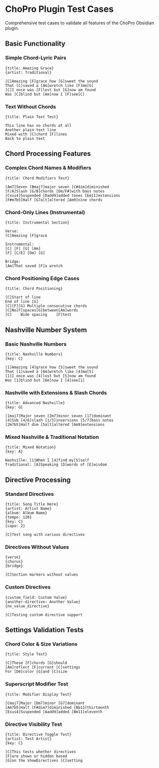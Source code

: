 # ChoPro Plugin Test Cases

Comprehensive test cases to validate all features of the ChoPro Obsidian plugin.

## Basic Functionality

### Simple Chord-Lyric Pairs
```chopro
{title: Amazing Grace}
{artist: Traditional}

[C]Amazing [F]grace how [G]sweet the sound
That [C]saved a [Am]wretch like [F]me[G]
[C]I once was [F]lost but [G]now am found
Was [C]blind but [Am]now I [F]see[C]
```

### Text Without Chords
```chopro
{title: Plain Text Test}

This line has no chords at all
Another plain text line
Mixed with [C]chord [F]lines
Back to plain text
```

## Chord Processing Features

### Complex Chord Names & Modifiers
```chopro
{title: Chord Modifiers Test}

[Am7]Seven [Bmaj7]major seven [C#dim]diminished
[F/A]Slash [G/B]chords [Dm/F#]with bass notes
[Csus4]Suspended [Dadd9]added tones [Em11]extensions
[F#m7b5]Half [G7alt]altered [Am9]nine chords
```

### Chord-Only Lines (Instrumental)
```chopro
{title: Instrumental Section}

Verse:
[C]Amazing [F]grace

Instrumental:
[C] [F] [G] [Am]
[F] [C/E] [Dm] [G]

Bridge:
[Am]That saved [F]a wretch
```

### Chord Positioning Edge Cases
```chopro
{title: Chord Positioning}

[C]Start of line
End of line [G]
[C][F][G] Multiple consecutive chords
[C]No[F]spaces[G]between[Am]words
[C]    Wide spacing    [F]test
```

## Nashville Number System

### Basic Nashville Numbers
```chopro
{title: Nashville Numbers}
{key: C}

[1]Amazing [4]grace how [5]sweet the sound
That [1]saved a [6m]wretch like [4]me[5]
[1]I once was [4]lost but [5]now am found
Was [1]blind but [6m]now I [4]see[1]
```

### Nashville with Extensions & Slash Chords
```chopro
{title: Advanced Nashville}
{key: G}

[1maj7]Major seven [2m7]minor seven [17]dominant
[4]Sub [4/6]slash [1/3]inversions [5/7]bass notes
[2m7b5]Half dim [5alt]altered [6m9]extensions
```

### Mixed Nashville & Traditional Notation
```chopro
{title: Mixed Notation}
{key: A}

Nashville: [1]When I [4]find my[5]self
Traditional: [A]Speaking [D]words of [E]wisdom
```

## Directive Processing

### Standard Directives
```chopro
{title: Song Title Here}
{artist: Artist Name}
{album: Album Name}
{tempo: 120}
{key: C}
{capo: 2}

[C]Test song with various directives
```

### Directives Without Values
```chopro
{verse}
{chorus}
{bridge}

[C]Section markers without values
```

### Custom Directives
```chopro
{custom_field: Custom Value}
{another-directive: Another Value}
{no_value_directive}

[C]Testing custom directive support
```

## Settings Validation Tests

### Chord Color & Size Variations
```chopro
{title: Style Test}

[C]These [F]chords [G]should
[Am]reflect [F]current [C]settings
For [Dm]color [G]and [C]size
```

### Superscript Modifier Test
```chopro
{title: Modifier Display Test}

[Cmaj7]Major [Dm7]minor [G7]dominant
[Am7b5]Half [F#dim7]diminished [Bb13]thirteenth
[Esus4]Suspended [Aadd9]added [Bm11]eleventh
```

### Directive Visibility Test
```chopro
{title: Directive Toggle Test}
{artist: Test Artist}
{key: C}

[C]This tests whether directives
[F]are shown or hidden based
[G]on the showDirectives [C]setting
```
